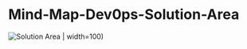 # Mind-Map-Dev0ps-Solution-Area
![Solution Area](https://user-images.githubusercontent.com/57716692/159162579-8a2fbceb-5f1c-43fd-a570-8abefa0f1d2f.png) | width=100)
